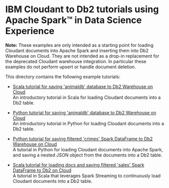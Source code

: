 # IBM Cloudant to Db2 tutorials using Apache Spark™ in Data Science Experience

**Note:** These examples are only intended as a starting point for loading Cloudant documents into Apache Spark and inserting them into Db2 Warehouse on Cloud. They are not intended as a drop-in replacement for the deprecated Cloudant warehouse integration. In particular these examples do not perform upsert or handle document deletion.

This directory contains the following example tutorials:

- [Scala tutorial for saving 'animaldb' database to Db2 Warehouse on Cloud](animaldb-scala-load-to-dashdb.md)  
An introductory tutorial in Scala for loading Cloudant documents into a Db2 table.
  
- [Python tutorial for saving 'animaldb' database to Db2 Warehouse on Cloud](animaldb-python-load-to-dashdb.md)    
An introductory tutorial in Python for loading Cloudant documents into a Db2 table.

- [Python tutorial for saving filtered 'crimes' Spark DataFrame to Db2 Warehouse on Cloud](crimes-load-to-dashdb-python.md)    
A tutorial in Python for loading Cloudant documents into Apache Spark, and saving a nested JSON object from the documents into a Db2 table.
  
- [Scala tutorial for loading docs and saving filtered 'sales' Spark DataFrame to Db2 on Cloud](sales-continuous-load-cloudant-to-db2.md)    
A tutorial in Scala that leverages Spark Streaming to continuously load Cloudant documents into a Db2 table.
